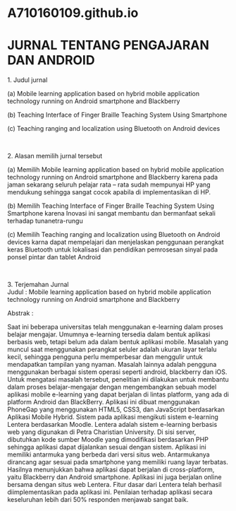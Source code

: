 # A710160109.github.io

  <h1> JURNAL TENTANG PENGAJARAN DAN ANDROID </h1>
  <p> 1. Judul jurnal <p>
  <p>   (a) Mobile learning application based on hybrid mobile application technology running on Android smartphone and Blackberry <p>
  <p>   (b) Teaching Interface of Finger Braille Teaching System Using Smartphone <p>
  <p>   (c) Teaching ranging and localization using Bluetooth on Android devices <p>
  <br>
    <p> 2. Alasan memilih jurnal tersebut <p>
    <p>   (a) Memilih Mobile learning application based on hybrid mobile application technology running on Android smartphone and Blackberry karena pada jaman sekarang seluruh pelajar rata – rata sudah mempunyai HP yang mendukung sehingga sangat cocok apabila di implementasikan di HP.
<p>
    <p>   (b) Memilih Teaching Interface of Finger Braille Teaching System Using Smartphone karena  Inovasi ini sangat membantu dan bermanfaat sekali terhadap tunanetra-rungu <p>
    <p>   (c) Memilih Teaching ranging and localization using Bluetooth on Android devices karna dapat mempelajari dan menjelaskan penggunaan perangkat keras Bluetooth untuk lokalisasi dan pendidikan pemrosesan sinyal pada ponsel pintar dan tablet Android <p>
  <br>
  <p> 3. Terjemahan Jurnal
   <br> Judul : Mobile learning application based on hybrid mobile application technology running on Android smartphone and Blackberry <br>
<p>Abstrak : <p>
Saat ini beberapa universitas telah menggunakan e-learning dalam proses belajar mengajar. Umumnya e-learning tersedia dalam bentuk aplikasi berbasis web, tetapi belum ada dalam bentuk aplikasi mobile. Masalah yang muncul saat menggunakan perangkat seluler adalah ukuran layar terlalu kecil, sehingga pengguna perlu memperbesar dan menggulir untuk mendapatkan tampilan yang nyaman. Masalah lainnya adalah pengguna menggunakan berbagai sistem operasi seperti android, blackberry dan iOS. Untuk mengatasi masalah tersebut, penelitian ini dilakukan untuk membantu dalam proses belajar-mengajar dengan mengembangkan sebuah model aplikasi mobile e-learning yang dapat berjalan di lintas platform, yang ada di platform Android dan BlackBerry. Aplikasi ini dibuat menggunakan PhoneGap yang menggunakan HTML5, CSS3, dan JavaScript berdasarkan Aplikasi Mobile Hybrid. Sistem pada aplikasi mengikuti sistem e-learning Lentera berdasarkan Moodle. Lentera adalah sistem e-learning berbasis web yang digunakan di Petra Charistian University. Di sisi server, dibutuhkan kode sumber Moodle yang dimodifikasi berdasarkan PHP sehingga aplikasi dapat dijalankan sesuai dengan sistem. Aplikasi ini memiliki antarmuka yang berbeda dari versi situs web. Antarmukanya dirancang agar sesuai pada smartphone yang memiliki ruang layar terbatas. Hasilnya menunjukkan bahwa aplikasi dapat berjalan di cross-platform, yaitu Blackberry dan Android smartphone. Aplikasi ini juga berjalan online bersama dengan situs web Lentera. Fitur dasar dari Lentera telah berhasil diimplementasikan pada aplikasi ini. Penilaian terhadap aplikasi secara keseluruhan lebih dari 50% responden menjawab sangat baik. <p>
